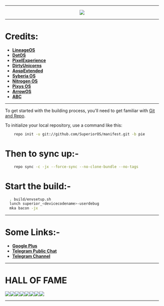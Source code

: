 -----------------------------------------------------------------------------

<p align="center">
 <img src="https://github.com/SuperiorOS/manifest/blob/pie/superior.png" > 
</p>

-----------------------------------------------------------------------------
Credits:
=======
 * [**LineageOS**](https://github.com/LineageOS)
 * [**DotOS**](https://github.com/DotOS)
 * [**PixelExperience**](https://github.com/PixelExperience)
 * [**DirtyUnicorns**](https://github.com/dirtyunicorns)
 * [**AospExtended**](https://github.com/AospExtended)
 * [**Syberia OS**](https://github.com/syberia-project)
 * [**Nitrogen OS**](https://github.com/nitrogen-project)
 * [**Pixys OS**](https://github.com/PixysOS)
 * [**ArrowOS**](https://github.com/ArrowOS)
 * [**ABC**](https://github.com/ezio84?tab=repositories)

-----------------------------------------------------------------------------

To get started with the building process, you'll need to get familiar with [Git and Repo](http://source.android.com/source/using-repo.html).

To initialize your local repository, use a command like this:

```bash
    repo init -u git://github.com/SuperiorOS/manifest.git -b pie
```

Then to sync up:-
================

```bash
    repo sync -c -jx --force-sync --no-clone-bundle --no-tags
```

Start the build:-
=================

```bash
  . build/envsetup.sh
  lunch superior_<devicecodename>-userdebug
  mka bacon -jx
```
-----------------------------------------------------------------------------

Some Links:-
============
* [**Google Plus**](https://plus.google.com/communities/109206747517820828242)
* [**Telegram Public Chat**](https://t.me/superioros)
* [**Telegram Channel**](https://t.me/superior_os)

----------------------------------------------------------------------------

HALL OF FAME
============

[![](https://sourcerer.io/fame/Sweeto143/SuperiorOS/manifest/images/0)](https://sourcerer.io/fame/Sweeto143/SuperiorOS/manifest/links/0)[![](https://sourcerer.io/fame/Sweeto143/SuperiorOS/manifest/images/1)](https://sourcerer.io/fame/Sweeto143/SuperiorOS/manifest/links/1)[![](https://sourcerer.io/fame/Sweeto143/SuperiorOS/manifest/images/2)](https://sourcerer.io/fame/Sweeto143/SuperiorOS/manifest/links/2)[![](https://sourcerer.io/fame/Sweeto143/SuperiorOS/manifest/images/3)](https://sourcerer.io/fame/Sweeto143/SuperiorOS/manifest/links/3)[![](https://sourcerer.io/fame/Sweeto143/SuperiorOS/manifest/images/4)](https://sourcerer.io/fame/Sweeto143/SuperiorOS/manifest/links/4)[![](https://sourcerer.io/fame/Sweeto143/SuperiorOS/manifest/images/5)](https://sourcerer.io/fame/Sweeto143/SuperiorOS/manifest/links/5)[![](https://sourcerer.io/fame/Sweeto143/SuperiorOS/manifest/images/6)](https://sourcerer.io/fame/Sweeto143/SuperiorOS/manifest/links/6)[![](https://sourcerer.io/fame/Sweeto143/SuperiorOS/manifest/images/7)](https://sourcerer.io/fame/Sweeto143/SuperiorOS/manifest/links/7)

---------------------------------------------------------------------------------
